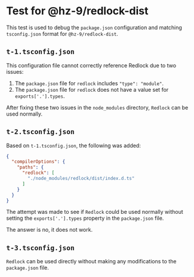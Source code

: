 # Test for @hz-9/redlock-dist

This test is used to debug the `package.json` configuration and matching `tsconfig.json` format for `@hz-9/redlock-dist`.

## `t-1.tsconfig.json`

This configuration file cannot correctly reference Redlock due to two issues:

1. The `package.json` file for `redlock` includes `"type": "module"`.
2. The `package.json` file for `redlock` does not have a value set for `exports['.'].types`.

After fixing these two issues in the `node_modules` directory, `Redlock` can be used normally.

## `t-2.tsconfig.json`

Based on `t-1.tsconfig.json`, the following was added:

```json
{
  "compilerOptions": {
    "paths": {
      "redlock": [
        "./node_modules/redlock/dist/index.d.ts"
      ]
    }
  }
}
```

The attempt was made to see if `Redlock` could be used normally without setting the `exports['.'].types` property in the `package.json` file.

The answer is no, it does not work.

## `t-3.tsconfig.json`

`Redlock` can be used directly without making any modifications to the `package.json` file.
